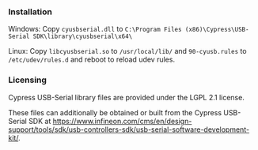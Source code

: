 ### Installation
Windows: Copy `cyusbserial.dll` to `C:\Program Files (x86)\Cypress\USB-Serial SDK\library\cyusbserial\x64\`

Linux: Copy `libcyusbserial.so` to `/usr/local/lib/` and `90-cyusb.rules` to `/etc/udev/rules.d` and reboot to reload udev rules.

### Licensing
Cypress USB-Serial library files are provided under the LGPL 2.1 license.

These files can additionally be obtained or built from the Cypress USB-Serial SDK at https://www.infineon.com/cms/en/design-support/tools/sdk/usb-controllers-sdk/usb-serial-software-development-kit/.
